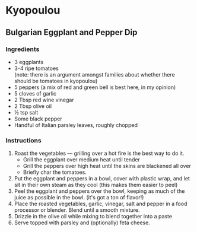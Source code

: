 # Kyopoulou

## Bulgarian Eggplant and Pepper Dip

### Ingredients

* 3 eggplants
* 3-4 ripe tomatoes\
(note: there is an argument amongst families about whether there should be tomatoes in kyopoulou)
* 5 peppers (a mix of red and green bell is best here, in my opinion)
* 5 cloves of garlic
* 2 Tbsp red wine vinegar
* 2 Tbsp olive oil
* &frac12; tsp salt
* Some black pepper
* Handful of Italian parsley leaves, roughly chopped

### Instructions

1. Roast the vegetables &mdash; grilling over a hot fire is the best way to do it.
    * Grill the eggplant over medium heat until tender
    * Grill the peppers over high heat until the skins are blackened all over
    * Briefly char the tomatoes.
2. Put the eggplant and peppers in a bowl, cover with plastic wrap, and let sit in their own steam as they cool (this makes them easier to peel)
3. Peel the eggplant and peppers over the bowl, keeping as much of the juice as possible in the bowl. (it's got a ton of flavor!)
4. Place the roasted vegetables, garlic, vinegar, salt and pepper in a food processor or blender. Blend until a smooth mixture.
5. Drizzle in the olive oil while mixing to blend together into a paste
6. Serve topped with parsley and (optionally) feta cheese.
